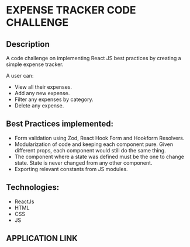 # EXPENSE TRACKER CODE CHALLENGE

## Description
A code challenge on implementing React JS best practices by creating a simple expense tracker.

A user can:
- View all their expenses.
- Add any new expense.
- Filter any expenses by category.
- Delete any expense.

## Best Practices implemented:
- Form validation using Zod, React Hook Form and Hookform Resolvers.
- Modularization of code and keeping each component pure. Given different props, each component would still do the same thing.
- The component where a state was defined must be the one to change state. State is never changed from any other component.
- Exporting relevant constants from JS modules.

## Technologies:
- ReactJs
- HTML
- CSS
- JS

## APPLICATION LINK
 